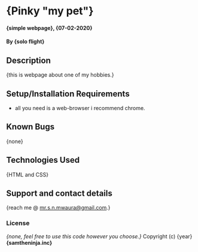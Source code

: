 # {Pinky "my pet"}
#### {simple webpage}, {07-02-2020}
#### By **{solo flight}**
## Description
{this is webpage about one of my hobbies.}
## Setup/Installation Requirements
* all you need is a web-browser i recommend chrome.
## Known Bugs
{none}
## Technologies Used
{HTML and CSS}
## Support and contact details
{reach me @ mr.s.n.mwaura@gmail.com.}
### License
*{none, feel free to use this code however you choose.}*
Copyright (c) {year} **{samtheninja.inc}**